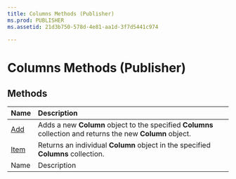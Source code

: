```yaml
---
title: Columns Methods (Publisher)
ms.prod: PUBLISHER
ms.assetid: 21d3b750-578d-4e81-aa1d-3f7d5441c974

---
```



# Columns Methods (Publisher)

## Methods



|**Name**|**Description**|
|:-----|:-----|
| [Add](columns.add-method-publisher.md)|Adds a new  **Column** object to the specified **Columns** collection and returns the new **Column** object.|
| [Item](columns.item-method-publisher.md)|Returns an individual  **Column** object in the specified **Columns** collection.|
|Name|Description|

